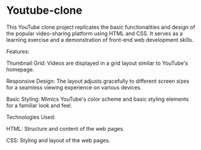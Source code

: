 # Youtube-clone
This YouTube clone project replicates the basic functionalities and design of the popular video-sharing platform using HTML and CSS. It serves as a learning exercise and a demonstration of front-end web development skills.

Features:

Thumbnail Grid: Videos are displayed in a grid layout similar to YouTube's homepage.

Responsive Design: The layout adjusts gracefully to different screen sizes for a seamless viewing experience on various devices.

Basic Styling: Mimics YouTube's color scheme and basic styling elements for a familiar look and feel.


Technologies Used:

HTML: Structure and content of the web pages.

CSS: Styling and layout of the web pages.
